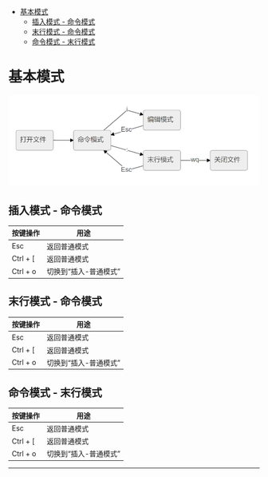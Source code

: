 <!-- MDTOC maxdepth:6 firsth1:1 numbering:0 flatten:0 bullets:1 updateOnSave:1 -->

- [基本模式](#基本模式)   
   - [插入模式 - 命令模式](#插入模式-命令模式)   
   - [末行模式 - 命令模式](#末行模式-命令模式)   
   - [命令模式 - 末行模式](#命令模式-末行模式)   

<!-- /MDTOC -->
# 基本模式

![20190920_174803_54](image/20231226_211503_01.png)


## 插入模式 - 命令模式

| 按键操作 | 用途                  |
| -------- | -------------------- |
| Esc      | 返回普通模式          |
| Ctrl + [ | 返回普通模式          |
| Ctrl + o | 切换到“插入-普通模式”  |

## 末行模式 - 命令模式


| 按键操作 | 用途                  |
| -------- | --------------------- |
| Esc      | 返回普通模式          |
| Ctrl + [ | 返回普通模式          |
| Ctrl + o | 切换到“插入-普通模式” |

## 命令模式 - 末行模式



| 按键操作 | 用途                  |
| -------- | --------------------- |
| Esc      | 返回普通模式          |
| Ctrl + [ | 返回普通模式          |
| Ctrl + o | 切换到“插入-普通模式” |


---